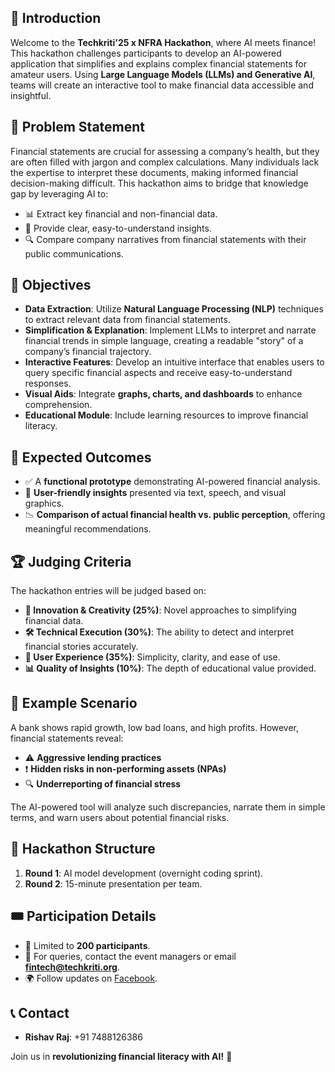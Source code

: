 ## 📌 Introduction
Welcome to the **Techkriti'25 x NFRA Hackathon**, where AI meets finance! This hackathon challenges participants to develop an AI-powered application that simplifies and explains complex financial statements for amateur users. Using **Large Language Models (LLMs) and Generative AI**, teams will create an interactive tool to make financial data accessible and insightful.

## 📝 Problem Statement
Financial statements are crucial for assessing a company’s health, but they are often filled with jargon and complex calculations. Many individuals lack the expertise to interpret these documents, making informed financial decision-making difficult. This hackathon aims to bridge that knowledge gap by leveraging AI to:
- 📊 Extract key financial and non-financial data.
- 🧠 Provide clear, easy-to-understand insights.
- 🔍 Compare company narratives from financial statements with their public communications.

## 🎯 Objectives
- **Data Extraction**: Utilize **Natural Language Processing (NLP)** techniques to extract relevant data from financial statements.
- **Simplification & Explanation**: Implement LLMs to interpret and narrate financial trends in simple language, creating a readable "story" of a company’s financial trajectory.
- **Interactive Features**: Develop an intuitive interface that enables users to query specific financial aspects and receive easy-to-understand responses.
- **Visual Aids**: Integrate **graphs, charts, and dashboards** to enhance comprehension.
- **Educational Module**: Include learning resources to improve financial literacy.

## 🚀 Expected Outcomes
- ✅ A **functional prototype** demonstrating AI-powered financial analysis.
- 📝 **User-friendly insights** presented via text, speech, and visual graphics.
- 📉 **Comparison of actual financial health vs. public perception**, offering meaningful recommendations.

## 🏆 Judging Criteria
The hackathon entries will be judged based on:
- **🚀 Innovation & Creativity (25%)**: Novel approaches to simplifying financial data.
- **🛠️ Technical Execution (30%)**: The ability to detect and interpret financial stories accurately.
- **🎨 User Experience (35%)**: Simplicity, clarity, and ease of use.
- **📊 Quality of Insights (10%)**: The depth of educational value provided.

## 📌 Example Scenario
A bank shows rapid growth, low bad loans, and high profits. However, financial statements reveal:
- ⚠️ **Aggressive lending practices**
- ❗ **Hidden risks in non-performing assets (NPAs)**
- 🔍 **Underreporting of financial stress**

The AI-powered tool will analyze such discrepancies, narrate them in simple terms, and warn users about potential financial risks.

## 🏁 Hackathon Structure
1. **Round 1**: AI model development (overnight coding sprint).
2. **Round 2**: 15-minute presentation per team.

## 🎟️ Participation Details
- 🔢 Limited to **200 participants**.
- 📩 For queries, contact the event managers or email **fintech@techkriti.org**.
- 🌍 Follow updates on [Facebook](https://www.facebook.com/techkriti.iitk/).

## 📞 Contact
- **Rishav Raj**: +91 7488126386

Join us in **revolutionizing financial literacy with AI!** 🚀
